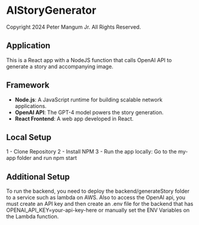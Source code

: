 # AIStoryGenerator
Copyright 2024 Peter Mangum Jr.  All Rights Reserved.

## Application
This is a React app with a NodeJS function that calls OpenAI API to generate a story and accompanying image.

## Framework

- **Node.js**: A JavaScript runtime for building scalable network applications.
- **OpenAI API**: The GPT-4 model powers the story generation.
- **React Frontend**: A web app developed in React.


## Local Setup
1 - Clone Repository
2 - Install NPM
3 - Run the app locally: Go to the my-app folder and run npm start

## Additional Setup
To run the backend, you need to deploy the backend/generateStory folder to a service such as lambda on AWS.
Also to access the OpenAI api, you must create an API key and then create an .env file for the backend that has OPENAI_API_KEY=your-api-key-here or manually set the ENV Variables on the Lambda function.



